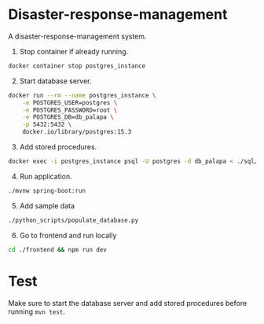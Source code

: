 # Disaster-response-management
A disaster-response-management system.

1. Stop container if already running.
```bash
docker container stop postgres_instance
```

2. Start database server.
```bash
docker run --rm --name postgres_instance \
    -e POSTGRES_USER=postgres \
    -e POSTGRES_PASSWORD=root \
    -e POSTGRES_DB=db_palapa \
    -p 5432:5432 \
    docker.io/library/postgres:15.3
```

3. Add stored procedures.
```bash
docker exec -i postgres_instance psql -U postgres -d db_palapa < ./sql/stored_procedures.sql
```

4. Run application.
```bash
./mvnw spring-boot:run
```

5. Add sample data
```bash
./python_scripts/populate_database.py
```

6. Go to frontend and run locally
```bash
cd ./frontend && npm run dev
```

# Test
Make sure to start the database server and add stored procedures before
running `mvn test`.
